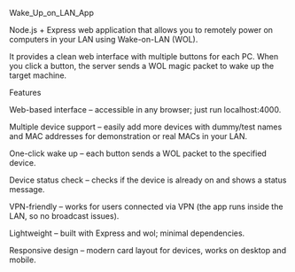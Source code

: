 Wake_Up_on_LAN_App

Node.js + Express web application that allows you to remotely power on computers in your LAN using Wake-on-LAN (WOL).

It provides a clean web interface with multiple buttons for each PC. When you click a button, the server sends a WOL magic packet to wake up the target machine.

Features

Web-based interface – accessible in any browser; just run localhost:4000.

Multiple device support – easily add more devices with dummy/test names and MAC addresses for demonstration or real MACs in your LAN.

One-click wake up – each button sends a WOL packet to the specified device.

Device status check – checks if the device is already on and shows a status message.

VPN-friendly – works for users connected via VPN (the app runs inside the LAN, so no broadcast issues).

Lightweight – built with Express and wol; minimal dependencies.

Responsive design – modern card layout for devices, works on desktop and mobile.
